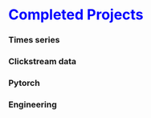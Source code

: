 # <span style="color:blue">Completed Projects</span>

### Times series

### Clickstream data

### Pytorch

### Engineering

